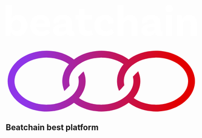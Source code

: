 <p align="center"><svg id="Ebene_1" data-name="Ebene 1" xmlns="http://www.w3.org/2000/svg" xmlns:xlink="http://www.w3.org/1999/xlink" viewBox="0 0 1898.56 1057.33" color="white"><defs><style>.cls-1{fill:url(#gradient);}path{fill:white}</style><linearGradient id="gradient" x1="29.49" y1="767.49" x2="1890.51" y2="767.49" gradientUnits="userSpaceOnUse"><stop offset="0.1" stop-color="#8f35e8"/><stop offset="0.9" stop-color="#e20000"/></linearGradient></defs><path  class="cls-1" d="M1503.27,466.31a429.2,429.2,0,0,0-48.79,2.65,439.91,439.91,0,0,0-127.18,30.55,382.47,382.47,0,0,0-95.5,53.3,372.31,372.31,0,0,0-95.1-52.74,422.76,422.76,0,0,0-125.65-30.63,386,386,0,0,0-51-3.13A455.8,455.8,0,0,0,910.16,469c-44.78,4.5-87.38,14.79-126.7,30.55a409.1,409.1,0,0,0-95.34,53.7,397.83,397.83,0,0,0-95.18-53.62,431.56,431.56,0,0,0-125.16-30.15,386,386,0,0,0-51-3.13c-213.52,0-387.24,135.21-387.24,301.38,0,166,173.72,301,387.24,301a430.17,430.17,0,0,0,48.79-2.66,439.07,439.07,0,0,0,127.1-30.54,381.38,381.38,0,0,0,95.5-53.3,374.1,374.1,0,0,0,95.18,52.73,421.64,421.64,0,0,0,125.57,30.63,387.16,387.16,0,0,0,51.13,3.14,453.21,453.21,0,0,0,49.76-2.66c44.86-4.5,87.46-14.79,126.78-30.54a407.3,407.3,0,0,0,95.26-53.7,399,399,0,0,0,95.26,53.62,430.71,430.71,0,0,0,125.08,30.14,387.16,387.16,0,0,0,51.13,3.14c213.52,0,387.24-135.22,387.24-301.38C1890.51,601.28,1716.79,466.31,1503.27,466.31Zm0,534.51a89.22,89.22,0,0,1-10.53-.4l-1-.08a398.76,398.76,0,0,1-124.21-22.11,330.73,330.73,0,0,1-85.77-43.33c21.06-24.2,37.22-50.49,48.23-78.3a54,54,0,0,0,3.54-9.89,236.36,236.36,0,0,0-.16-159.33l-6.43-17.77L1313.47,683c-1.28,1.28-2.73,2.57-4.34,4.1l-7.64,7.39-27.73,28.78,1.53,6.43a168.76,168.76,0,0,1,4,37.55,180.3,180.3,0,0,1-3.62,36.33c-7.64,34.57-26,67.53-53.3,95.75a149.49,149.49,0,0,1-19.85,19l-1.13,1a80.7,80.7,0,0,1-9.41,7.8c-27.17,21.3-59.81,38.67-97.11,51.53a402.86,402.86,0,0,1-126.29,21.63l-1.53.16a48.3,48.3,0,0,1-7.07.32,89.14,89.14,0,0,1-10.53-.4l-1.05-.08c-44-.81-85.69-8.28-124.2-22.11C793,967.7,763.61,952.91,738.45,935a255.63,255.63,0,0,0,41.32-63.59,158.11,158.11,0,0,0,10.29-24.28A230.78,230.78,0,0,0,804,767.69a233.43,233.43,0,0,0-13.9-80.31l-5.95-16.32-13.19,11.33a80.21,80.21,0,0,0-8.6,8.93l-31.19,35.29,1.21,5.95A165,165,0,0,1,736,767.69a175.21,175.21,0,0,1-3.69,36.09l-.16,1.29c-7.88,34.16-26,66.8-52.1,94.22-6.67,6.67-13.58,13.58-20.66,19.29l-.8.8a63.69,63.69,0,0,1-9.57,7.72l-.72.56c-27.17,21.23-59.89,38.59-97.19,51.45a403.61,403.61,0,0,1-126.69,21.23l-1.85.16a32.37,32.37,0,0,1-5.87.32c-176.06,0-319.31-104.59-319.31-233.13,0-128.79,143.25-233.53,319.31-233.53a87.18,87.18,0,0,1,10.45.4l1.12.08a398.88,398.88,0,0,1,124.21,22.11,332,332,0,0,1,85.77,43.33c-21.06,24.19-37.3,50.48-48.31,78.3a60.6,60.6,0,0,0-3.54,9.88,237.69,237.69,0,0,0,.16,159.34l6.51,17.76,13.35-13.42c1.28-1.29,2.73-2.58,4.34-4.1,2.25-2.09,4.74-4.51,7.63-7.4l27.82-28.78-1.53-6.43a164,164,0,0,1-4.1-37.54,180.47,180.47,0,0,1,3.7-36.34c7.64-34.57,26-67.53,53.3-95.74a148,148,0,0,1,19.77-19.05l1.13-1a91.44,91.44,0,0,1,9.49-7.8c27.09-21.3,59.81-38.66,97.11-51.53a402.75,402.75,0,0,1,126.21-21.62l1.61-.16a48.3,48.3,0,0,1,7.07-.32,87.85,87.85,0,0,1,10.45.4l1.13.08c43.89.8,85.61,8.28,124.2,22.11A332.86,332.86,0,0,1,1181.55,600c-17.52,20-31.51,41.48-41.32,63.58a158.3,158.3,0,0,0-10.37,24.28A232.3,232.3,0,0,0,1116,767.29a235.38,235.38,0,0,0,13.82,80.31l6,16.31,13.27-11.33a77.67,77.67,0,0,0,9.08-9.49l30.71-34.72-1.29-6a170.5,170.5,0,0,1-3.7-35.13,181.09,181.09,0,0,1,3.7-36.1l.24-1.28c7.8-34.17,25.89-66.73,52.26-94.38,7-6.92,13.5-13.51,20.42-19.13l.88-.81a65,65,0,0,1,9.57-7.72l.72-.56c27.09-21.22,59.81-38.59,97.11-51.45a404.38,404.38,0,0,1,126.69-21.22l1.85-.16a33.3,33.3,0,0,1,6-.32c176.06,0,319.31,104.58,319.31,233.13C1822.58,896.07,1679.33,1000.82,1503.27,1000.82Z" transform="translate(-10.72 -11.33)"/><path d="M224.48,216c0,64.61-39.46,104.93-94.09,104.93C96.57,320.92,74,304,62.32,279.73h-.87c0,8.23-2.17,26-5.2,38.59H10.72V12.2h59.4V143.58c11.27-18.21,30.78-32.52,63.3-32.52C185,111.06,224.48,149.22,224.48,216Zm-60.27,0c0-33.82-17.34-55.06-46.83-55.06-30.35,0-47.26,26-47.26,48.55v13.44c0,24.29,17.78,48.14,48.56,48.14C146.43,271.06,164.21,249.81,164.21,216Z" transform="translate(-10.72 -11.33)"/><path d="M422.61,252.41l28.18,32.52c-13.87,18.21-43.79,36-88,36-68.94,0-110.13-43.36-110.13-104.93,0-61.14,41.19-104.93,104.49-104.93,59.84,0,94.09,40.76,94.09,96.69a122.18,122.18,0,0,1-1.73,21.68H311.61c5.2,27.32,24.28,46.4,58.1,46.4C398.76,275.83,413.93,262,422.61,252.41Zm-111-53.76H397c-.44-24.28-15.18-42.49-39.9-42.49C333.72,156.16,315.94,171.33,311.61,198.65Z" transform="translate(-10.72 -11.33)"/><path d="M691.41,317a108.37,108.37,0,0,1-29,3.9c-28.18,0-43.36-10.84-47.26-32.52-6.51,12.57-23.42,32.52-65.91,32.52-44.22,0-69.37-22.11-69.37-56.37,0-50.73,53.33-63.3,129.64-65h2.6V190.4c0-20.8-12.14-34.68-37.29-34.68-22.54,0-35.12,9.11-35.12,23.85a14.86,14.86,0,0,0,1.74,7.8l-52,8.67a76.54,76.54,0,0,1-2.61-19.94c0-39,34.26-65,90.63-65,60.27,0,92.79,30.35,92.79,81.95v66.77c0,9.54,3.46,13.44,11.27,13.44a20.41,20.41,0,0,0,7.37-1.29ZM612.06,245.9V229.43h-2.6c-49,1.3-72,8.24-72,27.32,0,13.44,10.83,20.38,28.61,20.38C594.72,277.13,612.06,262.39,612.06,245.9Z" transform="translate(-10.72 -11.33)"/><path d="M877.85,306.17s-21.69,14.75-61.14,14.75c-53.77,0-82-29.05-82-87.15v-75H703.54V113.66h33.82V56l57.24-2.17v59.83h72v45.09h-72v72.42c0,27.31,10.4,39.45,33.38,39.45,20.82,0,32.95-10.84,32.95-10.84Z" transform="translate(-10.72 -11.33)"/><path d="M1082.49,183a79.83,79.83,0,0,1-1.3,15.17l-52.47,3c.44-.87.87-4.77.87-9.11,0-17.34-11.27-32.52-33.82-32.52-26.88,0-45.09,22.11-45.09,55.07,0,34.69,17.77,57.67,52.9,57.67,32.08,0,49.86-16.48,55.93-23.85l29,37.29c-13,16.47-42.92,35.12-88.89,35.12-68.51,0-109.26-43.36-109.26-104.06,0-62.87,43.36-105.8,106.23-105.8C1050.84,111.06,1082.49,143.15,1082.49,183Z" transform="translate(-10.72 -11.33)"/><path d="M1321,192.58V318.32h-59.84V203c0-24.28-11.71-40.76-36-40.76-30.35,0-43.36,26-43.36,50.3v105.8h-59.4V12.2h58.1l.43,134.85h1.3c10.41-20.81,29.06-36,62-36C1295.36,111.06,1321,146.18,1321,192.58Z" transform="translate(-10.72 -11.33)"/><path d="M1568.5,317a108.37,108.37,0,0,1-29,3.9c-28.18,0-43.36-10.84-47.26-32.52-6.51,12.57-23.41,32.52-65.91,32.52-44.22,0-69.37-22.11-69.37-56.37,0-50.73,53.33-63.3,129.64-65h2.6V190.4c0-20.8-12.14-34.68-37.29-34.68-22.54,0-35.12,9.11-35.12,23.85a14.86,14.86,0,0,0,1.74,7.8l-52,8.67a76.82,76.82,0,0,1-2.6-19.94c0-39,34.25-65,90.62-65,60.27,0,92.79,30.35,92.79,81.95v66.77c0,9.54,3.46,13.44,11.27,13.44a20.41,20.41,0,0,0,7.37-1.29Zm-79.35-71.12V229.43h-2.6c-49,1.3-72,8.24-72,27.32,0,13.44,10.83,20.38,28.61,20.38C1471.81,277.13,1489.15,262.39,1489.15,245.9Z" transform="translate(-10.72 -11.33)"/><path d="M1632.65,85c-21.24,0-38.15-15.17-38.15-36.85,0-21.24,16.91-36.86,38.15-36.86s38.6,15.62,38.6,36.86C1671.25,69.87,1653.9,85,1632.65,85Zm-29.91,28.62,59.4-1.73V318.32h-59.4Z" transform="translate(-10.72 -11.33)"/><path d="M1909.28,192.58V318.32h-59.4V203c0-24.28-12.14-40.76-36-40.76-30.35,0-43.36,26.46-43.36,50.3v105.8h-59.4V113.66l46.39-1.73c4.34,13.44,7.37,34.25,7.37,42.92h1.74c10-24.27,29.91-43.79,66.34-43.79C1883.7,111.06,1909.28,146.18,1909.28,192.58Z" transform="translate(-10.72 -11.33)"/></svg>
</p>


## Beatchain best platform

